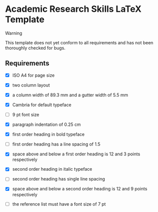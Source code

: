 # Academic Research Skills LaTeX Template

> [!WARNING]
> This template does not yet conform to all requirements and has not been thoroughly checked for bugs.

## Requirements

- [x] ISO A4 for page size
- [x] two column layout
- [X] a column width of 89.3 mm and a gutter width of 5.5 mm
- [X] Cambria for default typeface
- [ ] 9 pt font size
- [X] paragraph indentation of 0.25 cm
- [X] first order heading in bold typeface
- [ ] first order heading has a line spacing of 1.5
- [X] space above and below a first order heading is 12 and 3 points respectively
- [X] second order heading in italic typeface
- [ ] second order heading has single line spacing
- [X] space above and below a second order heading is 12 and 9 points respectively
- [ ] the reference list must have a font size of 7 pt

